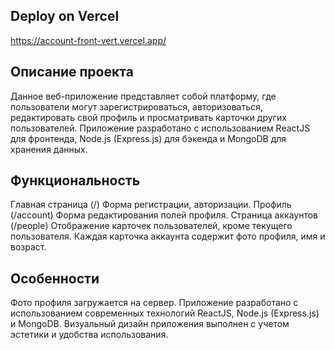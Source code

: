 ## Deploy on Vercel

https://account-front-vert.vercel.app/

## Описание проекта
Данное веб-приложение представляет собой платформу, где пользователи могут зарегистрироваться, авторизоваться, редактировать свой профиль и просматривать карточки других пользователей. Приложение разработано с использованием ReactJS для фронтенда, Node.js (Express.js) для бэкенда и MongoDB для хранения данных.

## Функциональность
Главная страница (/)
Форма регистрации, авторизации.
Профиль (/account)
Форма редактирования полей профиля.
Страница аккаунтов (/people)
Отображение карточек пользователей, кроме текущего пользователя.
Каждая карточка аккаунта содержит фото профиля, имя и возраст.

## Особенности
Фото профиля загружается на сервер.
Приложение разработано с использованием современных технологий ReactJS, Node.js (Express.js) и MongoDB.
Визуальный дизайн приложения выполнен с учетом эстетики и удобства использования.
